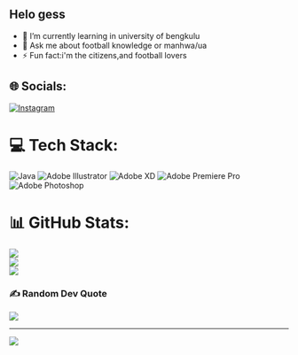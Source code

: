 ## Helo gess

- 🌱 I’m currently learning in university of bengkulu
- 💬 Ask me about football knowledge or manhwa/ua
- ⚡ Fun fact:i'm the citizens,and football lovers

## 🌐 Socials:
[![Instagram](https://img.shields.io/badge/Instagram-%23E4405F.svg?logo=Instagram&logoColor=white)](https://instagram.com/fthfqiihhhh) 

# 💻 Tech Stack:
![Java](https://img.shields.io/badge/java-%23ED8B00.svg?style=for-the-badge&logo=openjdk&logoColor=white) ![Adobe Illustrator](https://img.shields.io/badge/adobe%20illustrator-%23FF9A00.svg?style=for-the-badge&logo=adobe%20illustrator&logoColor=white) ![Adobe XD](https://img.shields.io/badge/Adobe%20XD-470137?style=for-the-badge&logo=Adobe%20XD&logoColor=#FF61F6) ![Adobe Premiere Pro](https://img.shields.io/badge/Adobe%20Premiere%20Pro-9999FF.svg?style=for-the-badge&logo=Adobe%20Premiere%20Pro&logoColor=white) ![Adobe Photoshop](https://img.shields.io/badge/adobe%20photoshop-%2331A8FF.svg?style=for-the-badge&logo=adobe%20photoshop&logoColor=white)
# 📊 GitHub Stats:
![](https://github-readme-stats.vercel.app/api?username=fthfqih&theme=dark&hide_border=false&include_all_commits=false&count_private=false)<br/>
![](https://github-readme-streak-stats.herokuapp.com/?user=fthfqih&theme=dark&hide_border=false)<br/>
![](https://github-readme-stats.vercel.app/api/top-langs/?username=fthfqih&theme=dark&hide_border=false&include_all_commits=false&count_private=false&layout=compact)

### ✍️ Random Dev Quote
![](https://quotes-github-readme.vercel.app/api?type=vetical&theme=radical)

---
[![](https://visitcount.itsvg.in/api?id=fthfqih&icon=0&color=0)](https://visitcount.itsvg.in)

<!-- Proudly created with GPRM ( https://gprm.itsvg.in ) -->
